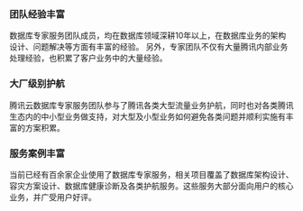 
###  团队经验丰富
数据库专家服务团队成员，均在数据库领域深耕10年以上，在数据库业务的架构设计、问题解决等方面有丰富的经验。
另外，专家团队不仅有大量腾讯内部业务处理经验，也积累了客户业务中的大量经验。

### 大厂级别护航
腾讯云数据库专家服务团队参与了腾讯各类大型流量业务护航，同时也对各类腾讯生态内的中小型业务做支持，对大型及小型业务如何避免各类问题并顺利实施有丰富的方案积累。

### 服务案例丰富
当前已经有百余家企业使用了数据库专家服务，相关项目覆盖了数据库架构设计、容灾方案设计、数据库健康诊断及各类护航服务。这些服务大部分面向用户的核心业务，并广受用户好评。
